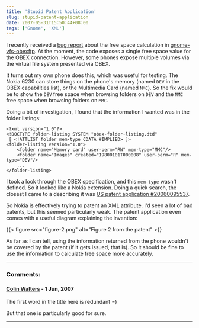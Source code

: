 ```yaml
---
title: 'Stupid Patent Application'
slug: stupid-patent-application
date: 2007-05-31T15:50:44+08:00
tags: ['Gnome', 'XML']
---
```


I recently received a [bug
report](https://bugs.launchpad.net/gnome-vfs-obexftp/+bug/116912) about
the free space calculation in
[gnome-vfs-obexftp](https://launchpad.net/gnome-vfs-obexftp). At the
moment, the code exposes a single free space value for the OBEX
connection. However, some phones expose multiple volumes via the virtual
file system presented via OBEX.

It turns out my own phone does this, which was useful for testing. The
Nokia 6230 can store things on the phone's memory (named `DEV` in the
OBEX capabilities list), or the Multimedia Card (named `MMC`). So the
fix would be to show the `DEV` free space when browsing folders on `DEV`
and the `MMC` free space when browsing folders on `MMC`.

Doing a bit of investigation, I found that the information I wanted was
in the folder listings:

    <?xml version="1.0"?>
    <!DOCTYPE folder-listing SYSTEM "obex-folder-listing.dtd"
     [ <!ATTLIST folder mem-type CDATA #IMPLIED> ]>
    <folder-listing version="1.0">
        <folder name="Memory card" user-perm="RW" mem-type="MMC"/>
        <folder name="Images" created="19800101T000008" user-perm="R" mem-type="DEV"/>
        ...
    </folder-listing>

I took a look through the OBEX specification, and this `mem-type` wasn't
defined. So it looked like a Nokia extension. Doing a quick search, the
closest I came to a describing it was [US patent application
\#20060095537](http://www.freepatentsonline.com/20060095537.html "Memory association to folder information").

So Nokia is effectively trying to patent an XML attribute. I'd seen a
lot of bad patents, but this seemed particularly weak. The patent
application even comes with a useful diagram explaining the invention:

{{< figure src="figure-2.png"
        alt="Figure 2 from the patent" >}}

As far as I can tell, using the information returned from the phone
wouldn't be covered by the patent (if it gets issued, that is). So it
should be fine to use the information to calculate free space more
accurately.

---
### Comments:
#### [Colin Walters](http://cgwalters.livejournal.com) - <time datetime="2007-06-01 00:09:31">1 Jun, 2007</time>

The first word in the title here is redundant =)

But that one is particularly good for sure.

---
